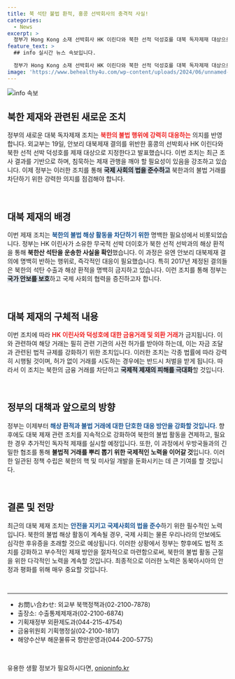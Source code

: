 ```yaml
---
title: 북 석탄 불법 환적, 홍콩 선박회사의 충격적 사실!
categories:
  - News
excerpt: >
  정부가 Hong Kong 소재 선박회사 HK 이린다와 북한 선적 덕성호를 대북 독자제재 대상으로 지정했다. 이들 선박이 북한산 석탄을 불법 운송한 주범으로 밝혀지며, 북한의 불법 핵·미사일 개발을 저지하겠다는 강력한 의지를 드러냈다.
feature_text: >
  ## info 실시간 뉴스 속보입니다.

  정부가 Hong Kong 소재 선박회사 HK 이린다와 북한 선적 덕성호를 대북 독자제재 대상으로 지정했다. 이들 선박이 북한산 석탄을 불법 운송한 주범으로 밝혀지며, 북한의 불법 핵·미사일 개발을 저지하겠다는 강력한 의지를 드러냈다.
image: 'https://www.behealthy4u.com/wp-content/uploads/2024/06/unnamed-file.png'
---
```


<p><img src="https://www.behealthy4u.com/wp-content/uploads/2024/06/unnamed-file.png" alt="info 속보" /></p>

<h2 data-ke-size="size26">북한 제재와 관련된 새로운 조치</h2>

<p data-ke-size="size16">정부의 새로운 대북 독자제재 조치는 <b><span style="color: #ee2323;">북한의 불법 행위에 강력히 대응하는</span></b> 의지를 반영합니다. 외교부는 19일, 안보리 대북제재 결의를 위반한 홍콩의 선박회사 HK 이린다와 북한 선적 선박 덕성호를 제재 대상으로 지정한다고 발표했습니다. 이번 조치는 최근 조사 결과를 기반으로 하며, 침묵하는 제재 관행을 깨야 할 필요성이 있음을 강조하고 있습니다. 이제 정부는 이러한 조치를 통해 <b><span style="background-color: #21538527;">국제 사회의 법을 준수하고</span></b> 북한과의 불법 거래를 차단하기 위한 강력한 의지를 점검해야 합니다. </p>

<p data-ke-size="size16">&nbsp;</p>

<h2 data-ke-size="size26">대북 제재의 배경</h2>

<p data-ke-size="size16">이번 제재 조치는 <b><span style="color: #1a5490;">북한의 불법 해상 활동을 차단하기 위한</span></b> 명백한 필요성에서 비롯되었습니다. 정부는 HK 이린사가 소유한 무국적 선박 더이호가 북한 선적 선박과의 해상 환적을 통해 <b><span style="ee2323;">북한산 석탄을 운송한 사실을 확인</span></b>했습니다. 이 과정은 유엔 안보리 대북제재 결의에 명백히 반하는 행위로, 즉각적인 대응이 필요했습니다. 특히 2017년 제정된 결의들은 북한의 석탄 수출과 해상 환적을 명백히 금지하고 있습니다. 이런 조치를 통해 정부는 <b><span style="background-color: #21538527;">국가 안보를 보호</span></b>하고 국제 사회의 협력을 증진하고자 합니다.</p>

<p data-ke-size="size16">&nbsp;</p>

<h2 data-ke-size="size26">대북 제재의 구체적 내용</h2>

<p data-ke-size="size16">이번 조치에 따라 <b><span style="color: #ee2323;">HK 이린사와 덕성호에 대한 금융거래 및 외환 거래</span></b>가 금지됩니다. 이와 관련하여 해당 거래는 필히 관련 기관의 사전 허가를 받아야 하는데, 이는 자금 조달과 관련된 법적 규제를 강화하기 위한 조치입니다. 이러한 조치는 각종 법률에 따라 강력히 시행될 것이며, 허가 없이 거래를 시도하는 경우에는 반드시 처벌을 받게 됩니다. 따라서 이 조치는 북한의 금융 거래를 차단하고 <b><span style="background-color: #21538527;">국제적 제재의 피해를 극대화</span></b>할 것입니다.</p>

<p data-ke-size="size16">&nbsp;</p>

<h2 data-ke-size="size26">정부의 대책과 앞으로의 방향</h2>

<p data-ke-size="size16">정부는 이제부터 <b><span style="color: #1a5490;">해상 환적과 불법 거래에 대한 단호한 대응 방안을 강화할 것입니다</span></b>. 향후에도 대북 제재 관련 조치를 지속적으로 강화하여 북한의 불법 활동을 견제하고, 필요한 경우 추가적인 독자적 제재를 실시할 예정입니다. 또한, 이 과정에서 우방국들과의 긴밀한 협조를 통해 <b><span style="ee2323;">불법적 거래를 뿌리 뽑기 위한 국제적인 노력을 이어갈 것</span></b>입니다. 이러한 일관된 정책 수립은 북한의 핵 및 미사일 개발을 둔화시키는 데 큰 기여를 할 것입니다.</p>

<p data-ke-size="size16">&nbsp;</p>

<h2 data-ke-size="size26">결론 및 전망</h2>

<p data-ke-size="size16">최근의 대북 제재 조치는 <b><span style="color: #1a5490;">안전을 지키고 국제사회의 법을 준수</span></b>하기 위한 필수적인 노력입니다. 북한의 불법 해상 활동이 계속될 경우, 국제 사회는 물론 우리나라의 안보에도 심각한 후유증을 초래할 것으로 예상됩니다. 이러한 상황에서 정부는 향후에도 법적 조치를 강화하고 부수적인 제재 방안을 절차적으로 마련함으로써, 북한의 불법 활동 근절을 위한 다각적인 노력을 계속할 것입니다. 최종적으로 이러한 노력은 동북아시아의 안정과 평화를 위해 매우 중요할 것입니다.</p>

<p data-ke-size="size16">&nbsp;</p>

<hr>

<ul>
    <li>お問い合わせ: 외교부 북핵정책과(02-2100-7878)</li>
    <li>출장소: 수출통제제재과(02-2100-6874)</li>
    <li>기획재정부 외환제도과(044-215-4754)</li>
    <li>금융위원회 기획행정실(02-2100-1817)</li>
    <li>해양수산부 해운물류국 항만운영과(044-200-5775)</li>
</ul>

<p data-ke-size="size16">&nbsp;</p>
유용한 생활 정보가 필요하시다면, <a href="https://onioninfo.kr" rel="dofollow">onioninfo.kr</a>


